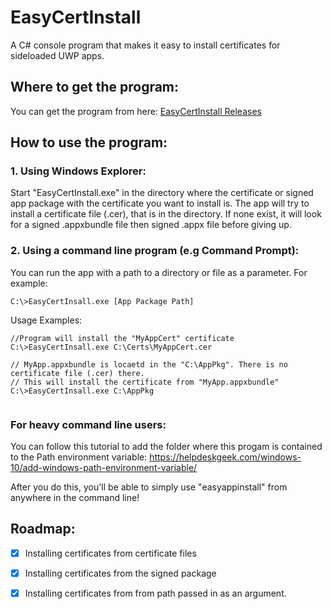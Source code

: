 # EasyCertInstall
A C# console program that makes it easy to install certificates for sideloaded UWP apps.

## Where to get the program:
You can get the program from here: [EasyCertInstall Releases](https://github.com/colinkiama/EasyCertInstall/releases)

## How to use the program:
### 1. Using Windows Explorer:
Start "EasyCertInstall.exe" in the directory where the certificate or signed app package with the certificate you want to install is. The app will try to install a certificate file (.cer), that is in the directory. If none exist, it will look for a signed .appxbundle file then signed .appx file before giving up.

### 2. Using a command line program (e.g Command Prompt):
You can run the app with a path to a directory or file as a parameter.
For example:
```
C:\>EasyCertInsall.exe [App Package Path]
```
Usage Examples: 

```
//Program will install the "MyAppCert" certificate
C:\>EasyCertInsall.exe C:\Certs\MyAppCert.cer

// MyApp.appxbundle is locaetd in the "C:\AppPkg". There is no certificate file (.cer) there.
// This will install the certificate from "MyApp.appxbundle"
C:\>EasyCertInsall.exe C:\AppPkg


```


### For heavy command line users:
You can follow this tutorial to add the folder where this progam is contained to the Path environment variable: https://helpdeskgeek.com/windows-10/add-windows-path-environment-variable/

After you do this, you'll be able to simply use "easyappinstall" from anywhere in the command line!

## Roadmap:
- [x] Installing certificates from certificate files
- [x] Installing certificates from the signed package
- [x] Installing certificates from from path passed in as an argument.

